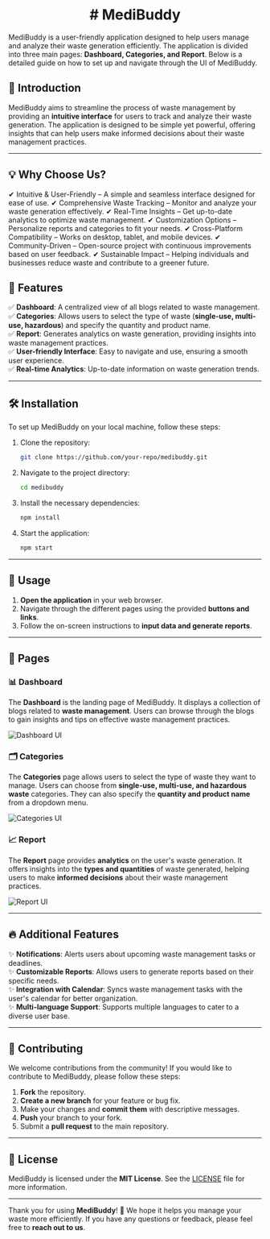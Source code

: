 <h1 align="center"># MediBuddy</h1>  

MediBuddy is a user-friendly application designed to help users manage and analyze their waste generation efficiently. The application is divided into three main pages: **Dashboard, Categories, and Report**. Below is a detailed guide on how to set up and navigate through the UI of MediBuddy.


## 🚀 Introduction

MediBuddy aims to streamline the process of waste management by providing an **intuitive interface** for users to track and analyze their waste generation. The application is designed to be simple yet powerful, offering insights that can help users make informed decisions about their waste management practices.


---


## 💡 Why Choose Us?
✔ Intuitive & User-Friendly – A simple and seamless interface designed for ease of use.
✔ Comprehensive Waste Tracking – Monitor and analyze your waste generation effectively.
✔ Real-Time Insights – Get up-to-date analytics to optimize waste management.
✔ Customization Options – Personalize reports and categories to fit your needs.
✔ Cross-Platform Compatibility – Works on desktop, tablet, and mobile devices.
✔ Community-Driven – Open-source project with continuous improvements based on user feedback.
✔ Sustainable Impact – Helping individuals and businesses reduce waste and contribute to a greener future.



## 🌟 Features

✅ **Dashboard**: A centralized view of all blogs related to waste management.  
✅ **Categories**: Allows users to select the type of waste (**single-use, multi-use, hazardous**) and specify the quantity and product name.  
✅ **Report**: Generates analytics on waste generation, providing insights into waste management practices.  
✅ **User-friendly Interface**: Easy to navigate and use, ensuring a smooth user experience.  
✅ **Real-time Analytics**: Up-to-date information on waste generation trends.  

---

## 🛠 Installation

To set up MediBuddy on your local machine, follow these steps:

1. Clone the repository:
   ```bash
   git clone https://github.com/your-repo/medibuddy.git
   ```
2. Navigate to the project directory:
   ```bash
   cd medibuddy
   ```
3. Install the necessary dependencies:
   ```bash
   npm install
   ```
4. Start the application:
   ```bash
   npm start
   ```

---

## 🎯 Usage

1. **Open the application** in your web browser.
2. Navigate through the different pages using the provided **buttons and links**.
3. Follow the on-screen instructions to **input data and generate reports**.

---

## 📄 Pages

### 📊 Dashboard

The **Dashboard** is the landing page of MediBuddy. It displays a collection of blogs related to **waste management**. Users can browse through the blogs to gain insights and tips on effective waste management practices.

![Dashboard UI](assets/dashboard.png)

### 🗂 Categories

The **Categories** page allows users to select the type of waste they want to manage. Users can choose from **single-use, multi-use, and hazardous waste** categories. They can also specify the **quantity and product name** from a dropdown menu.

![Categories UI](assets/categories.png)

### 📈 Report

The **Report** page provides **analytics** on the user's waste generation. It offers insights into the **types and quantities** of waste generated, helping users to make **informed decisions** about their waste management practices.

![Report UI](assets/report.png)

---

## 🔥 Additional Features

✨ **Notifications**: Alerts users about upcoming waste management tasks or deadlines.  
✨ **Customizable Reports**: Allows users to generate reports based on their specific needs.  
✨ **Integration with Calendar**: Syncs waste management tasks with the user's calendar for better organization.  
✨ **Multi-language Support**: Supports multiple languages to cater to a diverse user base.  

---

## 🤝 Contributing

We welcome contributions from the community! If you would like to contribute to MediBuddy, please follow these steps:

1. **Fork** the repository.
2. **Create a new branch** for your feature or bug fix.
3. Make your changes and **commit them** with descriptive messages.
4. **Push** your branch to your fork.
5. Submit a **pull request** to the main repository.

---

## 📜 License

MediBuddy is licensed under the **MIT License**. See the [LICENSE](LICENSE) file for more information.

---

Thank you for using **MediBuddy**! 🌱 We hope it helps you manage your waste more efficiently. If you have any questions or feedback, please feel free to **reach out to us**.



